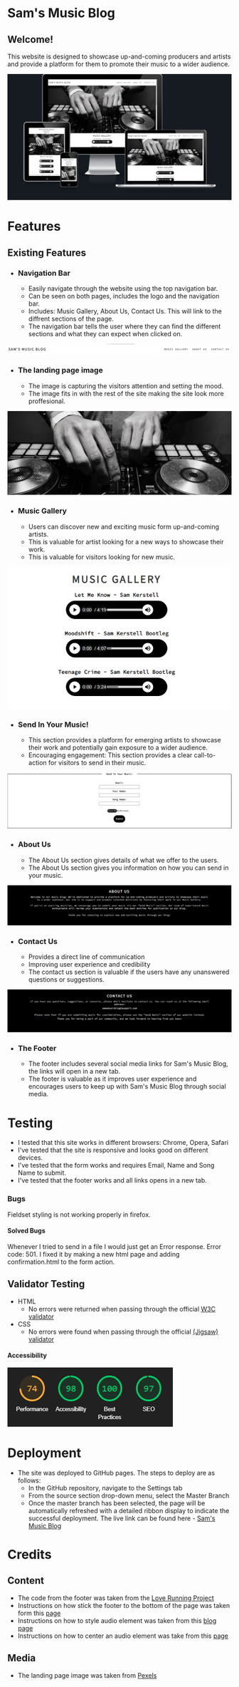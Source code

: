 # Sam's Music Blog

## Welcome!

This website is designed to showcase up-and-coming producers and artists and provide a platform for them to promote their music to a wider audience.

![Different screen sizes](assets/images/different-screen-sizes2.png)

# Features

## Existing Features

* ### Navigation Bar
  * Easily navigate through the website using the top navigation bar.
  * Can be seen on both pages, includes the logo and the navigation bar.
  * Includes: Music Gallery, About Us, Contact Us. This will link to the diffrent sections of the page.
  * The navigation bar tells the user where they can find the different sections and what they can expect when clicked on.  

![Screenshot of the navigation bar.](assets/images/navigation-Bar.jpg)

* ### The landing page image
  * The image is capturing the visitors attention and setting the mood.
  * The image fits in with the rest of the site making the site look more proffesional.

![Landing page Image](assets/images/landing-page-image.jpg)

* ### Music Gallery
  * Users can discover new and exciting music form up-and-coming artists.
  * This is valuable for artist looking for a new ways to showcase their work.
  * This is valuable for visitors looking for new music.

![Music Gallery](assets/images/music-gallery.jpg)

* ### Send In Your Music!
  * This section provides a platform for emerging artists to showcase their work and potentially gain exposure to a wider audience.
  * Encouraging engagement: This section provides a clear call-to-action for visitors to send in their music.

![Send In Your Music!](assets/images/send-music.jpg)

* ### About Us
  * The About Us section gives details of what we offer to the users.
  * The About Us section gives you information on how you can send in your music. 

![About Us section](assets/images/about-us2.jpg)

* ### Contact Us
  * Provides a direct line of communication
  * Improving user experience and credibility
  * The contact us section is valuable if the users have any unanswered questions or suggestions.

![Contact Us Section](assets/images/contact-us.jpg)

* ### The Footer
  * The footer includes several social media links for Sam's Music Blog, the links will open in a new tab.
  * The footer is valuable as it improves user experience and encourages users to keep up with Sam's Music Blog through social media.
# Testing
* I tested that this site works in different browsers: Chrome, Opera, Safari
* I've tested that the site is responsive and looks good on different devices.
* I've tested that the form works and requires Email, Name and Song Name to submit.
* I've tested that the footer works and all links opens in a new tab.

### Bugs
Fieldset styling is not working properly in firefox.

#### Solved Bugs
Whenever I tried to send in a file I would just get an Error response.
Error code: 501.
I fixed it by making a new html page and adding confirmation.html to the form action.

## Validator Testing
* HTML
  * No errors were returned when passing through the official [W3C validator](https://validator.w3.org)
* CSS
  * No errors were found when passing through the official [(Jigsaw) validator](https://jigsaw.w3.org/css-validator/)
#### Accessibility
![Lighthouse Pagespeed](assets/images/lighthouse.png)

# Deployment
* The site was deployed to GitHub pages. The steps to deploy are as follows:
  * In the GitHub repository, navigate to the Settings tab
  * From the source section drop-down menu, select the Master Branch
  * Once the master branch has been selected, the page will be automatically refreshed with a detailed ribbon display to indicate the successful deployment.
The live link can be found here - [Sam's Music Blog](https://samuelkerstell.github.io/portfolio-project-1/index.html)

# Credits
## Content
* The code from the footer was taken from the [Love Running Project](https://github.com/samuelkerstell/love-running)
* Instructions on how stick the footer to the bottom of the page was taken form this [page](https://dev.to/nehalahmadkhan/how-to-make-footer-stick-to-bottom-of-web-page-3i14)
* Instructions on how to style audio element was taken from this [blog page](https://blog.shahednasser.com/how-to-style-an-audio-element/)
* Instructions on how to center an audio element was take from this [page](https://stackoverflow.com/questions/16823868/center-html-5-audio-players-for-all-browsers)
## Media
* The landing page image was taken from [Pexels](https://www.pexels.com/photo/grayscale-photography-of-person-using-dj-controller-860707/)